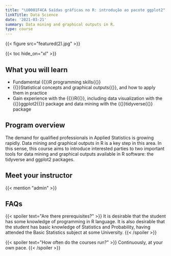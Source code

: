 ```yaml
---
title: "\U0001F4CA Saídas gráficas no R: introdução ao pacote ggplot2"
linkTitle: Data Science
date: '2021-03-21'
summary: Data mining and graphical outputs in R.
type: course
---
```


{{< figure src="featured(2).jpg" >}}

{{< toc hide_on="xl" >}}

## What you will learn

- Fundamental {{<hl>}}R programming skills{{</hl>}}
- {{<hl>}}Statistical concepts and graphical outputs{{</hl>}}, and how to apply them in practice
- Gain experience with the {{<hl>}}R{{</hl>}}, including data visualization with the {{<hl>}}ggplot2{{</hl>}} package and data mining with the {{<hl>}}tidyverse{{</hl>}} package

## Program overview

The demand for qualified professionals in Applied Statistics is growing rapidly. Data mining and graphical outputs in R is a key step in this area. In this sense, this course aims to introduce interested parties to two important tools for data mining and graphical outputs available in R software: the tidyverse and ggplot2 packages.


## Meet your instructor

{{< mention "admin" >}}

## FAQs

{{< spoiler text="Are there prerequisites?" >}}
It is desirable that the student has some knowledge of programming in R language. It is also desirable that the student has basic knowledge of Statistics and Probability, having attended the Basic Statistics subject at some University.
{{< /spoiler >}}

{{< spoiler text="How often do the courses run?" >}}
Continuously, at your own pace.
{{< /spoiler >}}





